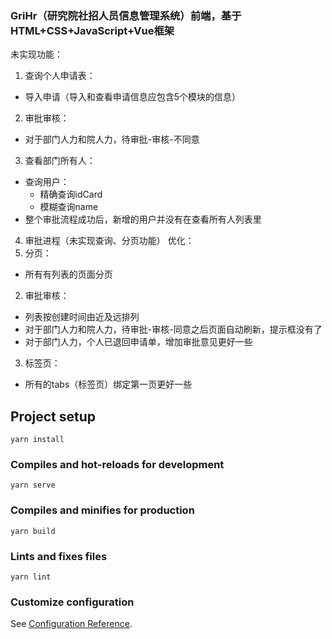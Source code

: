 ### GriHr（研究院社招人员信息管理系统）前端，基于HTML+CSS+JavaScript+Vue框架
未实现功能：
1. 查询个人申请表：
- 导入申请（导入和查看申请信息应包含5个模块的信息）
2. 审批审核：
- 对于部门人力和院人力，待审批-审核-不同意
3. 查看部门所有人：
- 查询用户：
  - 精确查询idCard
  - 模糊查询name
- 整个审批流程成功后，新增的用户并没有在查看所有人列表里
4. 审批进程（未实现查询、分页功能）
优化：
1. 分页：
- 所有有列表的页面分页
2. 审批审核：
- 列表按创建时间由近及远排列
- 对于部门人力和院人力，待审批-审核-同意之后页面自动刷新，提示框没有了
- 对于部门人力，个人已退回申请单，增加审批意见更好一些
3. 标签页：
- 所有的tabs（标签页）绑定第一页更好一些

## Project setup
```
yarn install
```

### Compiles and hot-reloads for development
```
yarn serve
```

### Compiles and minifies for production
```
yarn build
```

### Lints and fixes files
```
yarn lint
```

### Customize configuration
See [Configuration Reference](https://cli.vuejs.org/config/).
